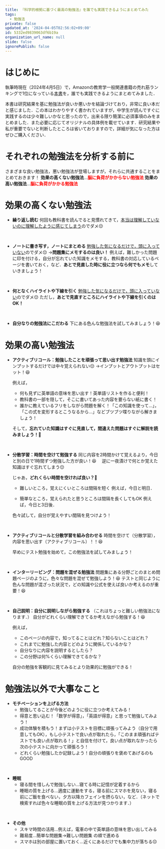 ```yaml
---
title: 『科学的根拠に基づく最高の勉強法』を誰でも実践できるようにまとめてみた
tags:
  - 勉強法
private: false
updated_at: '2024-04-05T02:56:02+09:00'
id: 5332ed9839063df6b19a
organization_url_name: null
slide: false
ignorePublish: false
---
```

# はじめに
執筆時現在（2024年4月5日）で，Amazonの教育学一般関連書籍の売れ筋ランキングで1位になっている[本書](https://www.amazon.co.jp/%E7%A7%91%E5%AD%A6%E7%9A%84%E6%A0%B9%E6%8B%A0%E3%81%AB%E5%9F%BA%E3%81%A5%E3%81%8F%E6%9C%80%E9%AB%98%E3%81%AE%E5%8B%89%E5%BC%B7%E6%B3%95-%E5%AE%89%E5%B7%9D-%E5%BA%B7%E4%BB%8B/dp/4046067233)を，誰でも実践できるようにまとめてみました．

本書は研究結果を基に勉強法が良いか悪いかを結論づけており，非常に良い本だと感じました．この本はわかりやすく書かれていますが，中学生が読んですぐに実践するのは少々難しいかなと思ったので，出来る限り簡潔に必須事項のみをまとめました．また必要に応じてオリジナルの具体例を載せています．研究結果や私が重要でないと判断したところは省いておりますので，詳細が気になった方はぜひご購入ください．

# それぞれの勉強法を分析する前に
さまざまな良い勉強法，悪い勉強法が登場しますが，それらに共通することをまとめておきます！
**効果の高くない勉強法**...<font color="red">**脳に負荷がかからない勉強法**</font>
**効果の高い勉強法**...<font color="red">**脳に負荷がかかる勉強法**</font>


# 効果の高くない勉強法

- **繰り返し読む**
  何回も教科書を読んでると見慣れてきて，<INS>本当は理解していないのに理解したように感じてしまう</INS>のでダメ😔
<br>

- **ノートに書き写す，ノートにまとめる**
  <INS>勉強した気になるだけで，頭に入っていない</INS>のでダメ😔
  →**問題集にメモするのは良い！** 例えば，難しかった問題に印を付ける，自分が忘れていた知識をメモする，教科書の対応しているページを書いておく，など．**あとで見直した時に役に立つなら何でもメモ**していきましょう！
<br>

- **何となくハイライトや下線を引く**
  <INS>勉強した気になるだけで，頭に入っていない</INS>のでダメ😔
  ただし，**あとで見直すところにハイライトや下線を引くのはOK！**
<br>

- **自分なりの勉強法にこだわる**
  下にある色んな勉強法を試してみましょう！😆


# 効果の高い勉強法

- **アクティブリコール：勉強したことを頑張って思い出す勉強法**
  知識を頭にインプットするだけでは中々覚えられない😔
  →インプットとアウトプットはセット！😆
  
  例えば，
  - 何も見ずに英単語の意味を思い出す！英単語リストを作ると便利！
  - 教科書の一部を隠して，そこに書いてあった内容を要らない紙に書く！
  - 誰かに教えているフリをしながら問題を解く！「この知識を使って...」，「この式を変形するとこうなるから...」などブツブツ喋りながら解きましょう！
  
  そして，**忘れていた知識はすぐに見直して，間違えた問題はすぐに解説を読みましょう！💪** 
<br>

- **分散学習：時間を空けて勉強する**
  同じ内容を2時間かけて覚えるより，今日と別の日で1時間ずつ勉強した方が良い！😆  　逆に一夜漬けで何とか覚えた知識はすぐ忘れてしまう😔

  じゃあ，**どれくらい時間を空ければ良い？🤔**
  - 難しいところ，覚えにくいところは間隔を短く
    例えば，今日と明日．

  - 簡単なところ，覚えられたと思うところは間隔を長くしてもOK
    例えば，今日と3日後．

  色々試して，自分が覚えやすい間隔を見つけよう！
<br>

- **アクティブリコールと分散学習を組み合わせる**
  時間を空けて（分散学習），内容を思い出す（アクティブリコール）！！😆
  
  早めにテスト勉強を始めて，この勉強法を試してみましょう！
<br>


- **インターリービング：問題を混ぜる勉強法**
  問題集にある分野ごとのまとめ問題ページのように，色々な問題を混ぜて勉強しよう！😆
  テストと同じように色んな問題が混ざった状況で，どの知識や公式を使えば良いか考えるのが重要！😆
<br>


- **自己説明：自分に説明しながら勉強する**
  （これはちょっと難しい勉強法になります．）
  自分がどれくらい理解できてるか考えながら勉強する！😆

  例えば，
  - このページの内容で，知ってることはどれ？知らないことはどれ？
  - これまでに勉強した内容とどのように関係しているかな？
  - 自分なりに内容を説明するとしたら？
  - この分野は何%くらい理解できてるかな？
  
  自分の勉強を客観的に見てみるとより効果的に勉強ができる！

# 勉強法以外で大事なこと

- **モチベーションを上げる方法**
  - 勉強してることが今後どのように役に立つか考えてみる！
  - 得意と思い込む！「数学が得意」，「英語が得意」と思って勉強してみよう！
  - 成功体験を積もう！まずは小テストを目標に頑張ってみよう（自分で用意してもOK），もし小テストで良い点が取れたら，「このまま頑張ればテストでも良い点が取れる！」と自信を付けて，良い点が取れなかったら次の小テストに向かって頑張ろう！
  - どれくらい勉強したか記録しよう！自分の頑張りを褒めてあげるのもGOOD
<br>

- **睡眠**
  - 寝る間を惜しんで勉強しない...寝てる時に記憶が定着するから
  - 睡眠の質を上げる...適度に運動をする，寝る前にスマホを見ない，寝る前にご飯を食べない，夕方以降カフェインを摂らない，など．（ネットで検索すれば色々な睡眠の質を上げる方法が見つかります．）
<br>

- **その他**
  - スキマ時間の活用...例えば，電車の中で英単語の意味を思い出してみる
  - 難易度...簡単な問題集→難しい問題集 の順で進める
  - スマホは別の部屋に置いておく...近くにあるだけでも集中力が落ちる😔



